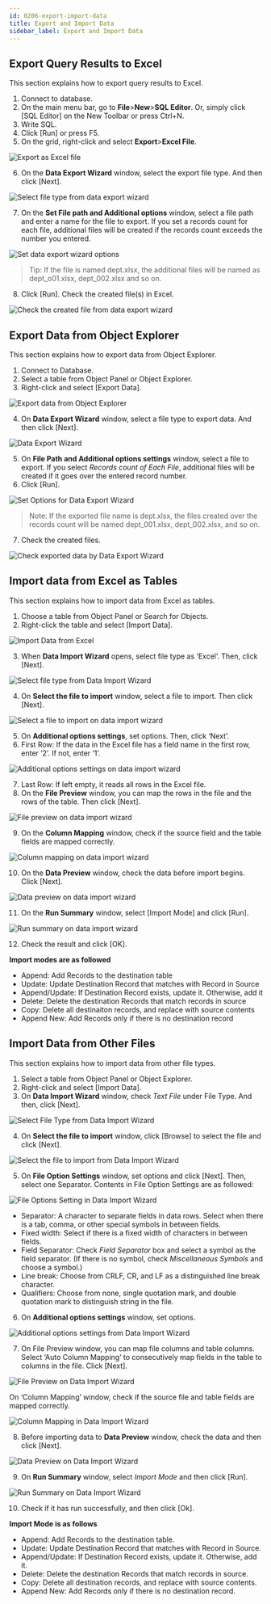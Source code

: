 ```yaml
---
id: 0206-export-import-data
title: Export and Import Data
sidebar_label: Export and Import Data
---
```


## Export Query Results to Excel

This section explains how to export query results to Excel.

1. Connect to database.
2. On the main menu bar, go to **File**>**New**>**SQL Editor**. Or, simply click [SQL Editor] on the New Toolbar or press Ctrl+N.
3. Write SQL.
4. Click [Run] or press F5.
5. On the grid, right-click and select **Export**>**Excel File**.

![Export as Excel file](https://s3.ap-northeast-2.amazonaws.com/sqlgate-manual-content/A1EFCC6F322DE16A5F7E320DF475AA53.jpg)

6. On the **Data Export Wizard** window, select the export file type. And then click [Next].

![Select file type from data export wizard](https://s3.ap-northeast-2.amazonaws.com/sqlgate-manual-content/998E7C02F4E3FF22CDAE86150D679E73.jpg)

7. On the **Set File path and Additional options** window, select a file path and enter a name for the file to export. If you set a records count for each file, additional files will be created if the records count exceeds the number you entered.

![Set data export wizard options](https://s3.ap-northeast-2.amazonaws.com/sqlgate-manual-content/74A70BE3FB50E324B0FEBCD2A2D1EB86.jpg)

> Tip: If the file is named dept.xlsx, the additional files will be named as dept_o01.xlsx, dept_002.xlsx and so on.

8. Click [Run]. Check the created file(s) in Excel.

![Check the created file from data export wizard](https://s3.ap-northeast-2.amazonaws.com/sqlgate-manual-content/10949DA2E068FF62A95625A7D1F0B7AE.jpg)





## Export Data from Object Explorer

This section explains how to export data from Object Explorer.

1. Connect to Database.
2. Select a table from Object Panel or Object Explorer.
3. Right-click and select [Export Data].

![Export data from Object Explorer](https://s3.ap-northeast-2.amazonaws.com/sqlgate-manual-content/CE933DEF55C47EF44B1DB072B1BBC5AC.jpg)

4. On **Data Export Wizard** window, select a file type to export data. And then click [Next].

![Data Export Wizard](https://s3.ap-northeast-2.amazonaws.com/sqlgate-manual-content/998E7C02F4E3FF22CDAE86150D679E73.jpg)

5. On **File Path and Additional options settings** window, select a file to export. If you select _Records count of Each File_, additional files will be created if it goes over the entered record number.
6. Click [Run].

![Set Options for Data Export Wizard](https://s3.ap-northeast-2.amazonaws.com/sqlgate-manual-content/74A70BE3FB50E324B0FEBCD2A2D1EB86.jpg)

> Note: If the exported file name is dept.xlsx, the files created over the records count will be named dept_001.xlsx, dept_002.xlsx, and so on.
7. Check the created files.

![Check exported data by Data Export Wizard](https://s3.ap-northeast-2.amazonaws.com/sqlgate-manual-content/10949DA2E068FF62A95625A7D1F0B7AE.jpg)



## Import data from Excel as Tables

This section explains how to import data from Excel as tables.

1. Choose a table from Object Panel or Search for Objects.
2. Right-click the table and select [Import Data].

![Import Data from Excel](https://s3.ap-northeast-2.amazonaws.com/sqlgate-manual-content/37B60F8B8943C335FC7DBE063E29CF0C.jpg)

3. When **Data Import Wizard** opens, select file type as ‘Excel’. Then, click [Next].

![Select file type from Data Import Wizard](https://s3.ap-northeast-2.amazonaws.com/sqlgate-manual-content/689D4B584C175A71E555673F1F09200F.jpg)

4. On **Select the file to import** window, select a file to import. Then click [Next].

![Select a file to import on data import wizard](https://s3.ap-northeast-2.amazonaws.com/sqlgate-manual-content/5DC849DDA51F92B7DE8D007667ACDA19.jpg)

5. On **Additional options settings**, set options. Then, click ‘Next’.
6. First Row: If the data in the Excel file has a field name in the first row, enter ‘2’. If not, enter ‘1’.

![Additional options settings on data import wizard](https://s3.ap-northeast-2.amazonaws.com/sqlgate-manual-content/B61D4DFA4B465FD9F141433343EEE6FA.jpg)

7. Last Row: If left empty, it reads all rows in the Excel file.
8. On the **File Preview** window, you can map the rows in the file and the rows of the table. Then click [Next].

![File preview on data import wizard](https://s3.ap-northeast-2.amazonaws.com/sqlgate-manual-content/E17DE7BFCB5D7B2BA0A50BBD0E995693.jpg)

9. On the **Column Mapping** window, check if the source field and the table fields are mapped correctly.

![Column mapping on data import wizard](https://s3.ap-northeast-2.amazonaws.com/sqlgate-manual-content/798BA2EBEEEBC79CCD6E8B2353ABE79F.jpg)

10. On the **Data Preview** window, check the data before import begins. Click [Next].

![Data preview on data import wizard](https://s3.ap-northeast-2.amazonaws.com/sqlgate-manual-content/B10D501461090C66C9267E796D2B70A6.jpg)

11. On the **Run Summary** window, select [Import Mode] and click [Run].

![Run summary on data import wizard](https://s3.ap-northeast-2.amazonaws.com/sqlgate-manual-content/EFAAED888A8924CBFF6EA98F2C6388EC.jpg)

12. Check the result and click [OK].

**Import modes are as followed**
- Append: Add Records to the destination table
- Update: Update Destination Record that matches with Record in Source
- Append/Update: If Destination Record exists, update it. Otherwise, add it
- Delete: Delete the destination Records that match records in source
- Copy: Delete all destinaiton records, and replace with source contents
- Append New: Add Records only if there is no destination record


## Import Data from Other Files

This section explains how to import data from other file types.

1. Select a table from Object Panel or Object Explorer.
2. Right-click and select [Import Data].
3. On **Data Import Wizard** window, check _Text File_ under File Type. And then, click [Next].

![Select File Type from Data Import Wizard](https://s3.ap-northeast-2.amazonaws.com/sqlgate-manual-content/3E6C4BB0D92E78D3240AA16C8816C55A.jpg)

4. On **Select the file to import** window, click [Browse] to select the file and click [Next].

![Select the file to import from Data Import Wizard](https://s3.ap-northeast-2.amazonaws.com/sqlgate-manual-content/898172DFA1061CD052848A2B2500A355.jpg)

5. On **File Option Settings** window, set options and click [Next]. Then, select one Separator. Contents in File Option Settings are as followed:

![File Options Setting in Data Import Wizard](https://s3.ap-northeast-2.amazonaws.com/sqlgate-manual-content/7AFBE3903C2AABEF18EE5C1C96D17449.jpg)

- Separator: A character to separate fields in data rows. Select when there is a tab, comma, or other special symbols in between fields.
- Fixed width: Select if there is a fixed width of characters in between fields.
- Field Separator: Check _Field Separator_ box and select a symbol as the field separator. (If there is no symbol, check _Miscellaneous Symbols_ and choose a symbol.)
- Line break: Choose from CRLF, CR, and LF as a distinguished line break character.
- Qualifiers: Choose from none, single quotation mark, and double quotation mark to distinguish string in the file.
6. On **Additional options settings** window, set options.

![Additional options settings from Data Import Wizard](https://s3.ap-northeast-2.amazonaws.com/sqlgate-manual-content/5A6E74B82CE2E5B2A4425C58BB23AD16.jpg)

7. On File Preview window, you can map file columns and table columns. Select ‘Auto Column Mapping’ to consecutively map fields in the table to columns in the file. Click [Next].

![File Preview on Data Import Wizard](https://s3.ap-northeast-2.amazonaws.com/sqlgate-manual-content/D621E82BE46F47C3464957B3FD6D2B4F.jpg)

On ‘Column Mapping’ window, check if the source file and table fields are mapped correctly.

![Column Mapping in Data Import Wizard](https://s3.ap-northeast-2.amazonaws.com/sqlgate-manual-content/6A08B0DC3DC81531142C5C4E7F113DC0.jpg)

8. Before importing data to **Data Preview** window, check the data and then click [Next].

![Data Preview on Data Import Wizard](https://s3.ap-northeast-2.amazonaws.com/sqlgate-manual-content/A0D66BA9C3C8573A3004E29E9346123E.jpg)

9. On **Run Summary** window, select _Import Mode_ and then click [Run].

![Run Summary on Data Import Wizard](https://s3.ap-northeast-2.amazonaws.com/sqlgate-manual-content/0273934A00B8B3495D7ECFE984C6B610.jpg)

10. Check if it has run successfully, and then click [Ok].

**Import Mode is as follows**
- Append: Add Records to the destination table.
- Update: Update Destination Record that matches with Record in Source.
- Append/Update: If Destination Record exists, update it. Otherwise, add it.
- Delete: Delete the destination Records that match records in source.
- Copy: Delete all destination records, and replace with source contents.
- Append New: Add Records only if there is no destination record.